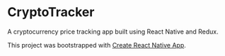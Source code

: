 # CryptoTracker

A cryptocurrency price tracking app built using React Native and Redux.

This project was bootstrapped with [Create React Native App](https://github.com/react-community/create-react-native-app).
